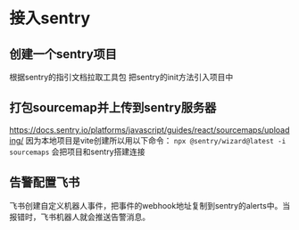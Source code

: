 # 接入sentry

## 创建一个sentry项目

根据sentry的指引文档拉取工具包
把sentry的init方法引入项目中

## 打包sourcemap并上传到sentry服务器

<https://docs.sentry.io/platforms/javascript/guides/react/sourcemaps/uploading/>
因为本地项目是vite创建所以用以下命令：
`npx @sentry/wizard@latest -i sourcemaps`
会把项目和sentry搭建连接

## 告警配置飞书

飞书创建自定义机器人事件，把事件的webhook地址复制到sentry的alerts中。当报错时，飞书机器人就会推送告警消息。
